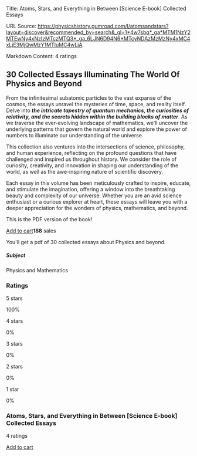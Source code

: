Title: Atoms, Stars, and Everything in Between [Science E-book] Collected Essays

URL Source: https://physicshistory.gumroad.com/l/atomsandstars?layout=discover&recommended_by=search&_gl=1*4w7sbq*_ga*MTM1NzY2MTEwNy4xNzIzMTczMTQ3*_ga_6LJN6D94N6*MTcyNDAzMzMzNy4xMC4xLjE3MjQwMzY1MTIuMC4wLjA.

Markdown Content:
4 ratings

**30 Collected Essays Illuminating The World Of Physics and Beyond**
--------------------------------------------------------------------

From the infinitesimal subatomic particles to the vast expanse of the cosmos, the essays unravel the mysteries of time, space, and reality itself. Delve into **_the intricate tapestry of quantum mechanics, the curiosities of relativity, and the secrets hidden within the building blocks of matter_**. As we traverse the ever-evolving landscape of mathematics, we'll uncover the underlying patterns that govern the natural world and explore the power of numbers to illuminate our understanding of the universe.

This collection also ventures into the intersections of science, philosophy, and human experience, reflecting on the profound questions that have challenged and inspired us throughout history. We consider the role of curiosity, creativity, and innovation in shaping our understanding of the world, as well as the awe-inspiring nature of scientific discovery.

Each essay in this volume has been meticulously crafted to inspire, educate, and stimulate the imagination, offering a window into the breathtaking beauty and complexity of our universe. Whether you are an avid science enthusiast or a curious explorer at heart, these essays will leave you with a deeper appreciation for the wonders of physics, mathematics, and beyond.

This is the PDF version of the book!

[Add to cart](https://app.gumroad.com/checkout?layout=discover&recommended_by=search&_gl=1*4w7sbq*_ga*MTM1NzY2MTEwNy4xNzIzMTczMTQ3*_ga_6LJN6D94N6*MTcyNDAzMzMzNy4xMC4xLjE3MjQwMzY1MTIuMC4wLjA.&product=mkwse&quantity=1)**188** sales

You'll get a pdf of 30 collected essays about Physics and beyond.

##### Subject

Physics and Mathematics

### Ratings

5 stars

100%

4 stars

0%

3 stars

0%

2 stars

0%

1 star

0%

### Atoms, Stars, and Everything in Between \[Science E-book\] Collected Essays

4 ratings

[Add to cart](https://app.gumroad.com/checkout?layout=discover&recommended_by=search&_gl=1*4w7sbq*_ga*MTM1NzY2MTEwNy4xNzIzMTczMTQ3*_ga_6LJN6D94N6*MTcyNDAzMzMzNy4xMC4xLjE3MjQwMzY1MTIuMC4wLjA.&product=mkwse&quantity=1)